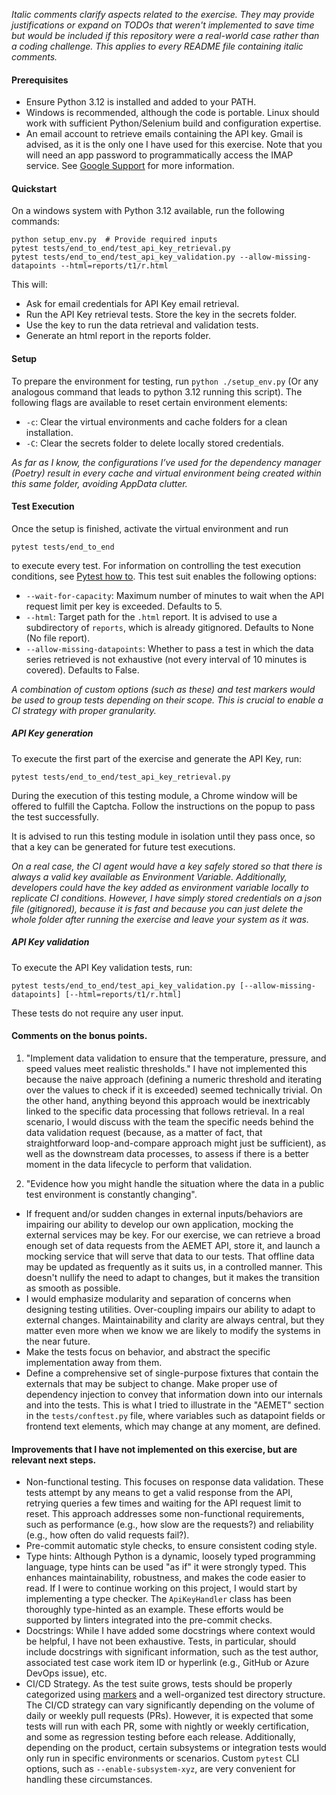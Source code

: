 _Italic comments clarify aspects related to the exercise. They may provide justifications or expand on TODOs that weren't implemented to save time but would be included if this repository were a real-world case rather than a coding challenge. This applies to every README file containing italic comments._


#### Prerequisites
- Ensure Python 3.12 is installed and added to your PATH.
- Windows is recommended, although the code is portable. Linux should work with sufficient Python/Selenium build and configuration expertise.
- An email account to retrieve emails containing the API key. Gmail is advised, as it is the only one I have used for this exercise. Note that you will need an app password to programmatically access the IMAP service. See [Google Support](https://knowledge.workspace.google.com/kb/how-to-create-app-passwords-000009237) for more information.


#### Quickstart

On a windows system with Python 3.12 available, run the following commands:

```
python setup_env.py  # Provide required inputs
pytest tests/end_to_end/test_api_key_retrieval.py
pytest tests/end_to_end/test_api_key_validation.py --allow-missing-datapoints --html=reports/t1/r.html
```

This will:
- Ask for email credentials for API Key email retrieval.
- Run the API Key retrieval tests. Store the key in the secrets folder.
- Use the key to run the data retrieval and validation tests.
- Generate an html report in the reports folder.

#### Setup

To prepare the environment for testing, run `python ./setup_env.py` (Or any analogous command that leads to python 3.12 running this script). The following flags are available to reset certain environment elements:
- `-c`: Clear the virtual environments and cache folders for a clean installation.
- `-C`: Clear the secrets folder to delete locally stored credentials.

_As far as I know, the configurations I’ve used for the dependency manager (Poetry) result in every cache and virtual environment being created within this same folder, avoiding AppData clutter._


#### Test Execution
Once the setup is finished, activate the virtual environment and run

`pytest tests/end_to_end`

to execute every test. For information on controlling the test execution conditions, see [Pytest how to](https://docs.pytest.org/en/stable/how-to/usage.html "Pytest CLI reference"). This test suit enables the following options:

- `--wait-for-capacity`: Maximum number of minutes to wait when the API request limit per key is exceeded. Defaults to 5.
- `--html`: Target path for the `.html` report. It is advised to use a subdirectory of `reports`, which is already gitignored. Defaults to None (No file report).
- `--allow-missing-datapoints`: Whether to pass a test in which the data series retrieved is not exhaustive (not every interval of 10 minutes is covered). Defaults to False.

_A combination of custom options (such as these) and test markers would be used to group tests depending on their scope. This is crucial to enable a CI strategy with proper granularity._

##### API Key generation
To execute the first part of the exercise and generate the API Key, run:

`pytest tests/end_to_end/test_api_key_retrieval.py`

During the execution of this testing module, a Chrome window will be offered to fulfill the Captcha. Follow the instructions on the popup to pass the test successfully.

It is advised to run this testing module in isolation until they pass once, so that a key can be generated for future test executions.

_On a real case, the CI agent would have a key safely stored so that there is always a valid key available as Environment Variable. Additionally, developers could have the key added as environment variable locally to replicate CI conditions. However, I have simply stored credentials on a json file (gitignored), because it is fast and because you can just delete the whole folder after running the exercise and leave your system as it was._

##### API Key validation
To execute the API Key validation tests, run:

`pytest tests/end_to_end/test_api_key_validation.py [--allow-missing-datapoints] [--html=reports/t1/r.html]`

These tests do not require any user input.

#### Comments on the bonus points.

1. "Implement data validation to ensure that the temperature, pressure, and speed values meet realistic thresholds." I have not implemented this because the naive approach (defining a numeric threshold and iterating over the values to check if it is exceeded) seemed technically trivial. On the other hand, anything beyond this approach would be inextricably linked to the specific data processing that follows retrieval. In a real scenario, I would discuss with the team the specific needs behind the data validation request (because, as a matter of fact, that straightforward loop-and-compare approach might just be sufficient), as well as the downstream data processes, to assess if there is a better moment in the data lifecycle to perform that validation.

2. "Evidence how you might handle the situation where the data in a public test environment is constantly changing".
- If frequent and/or sudden changes in external inputs/behaviors are impairing our ability to develop our own application, mocking the external services may be key. For our exercise, we can retrieve a broad enough set of data requests from the AEMET API, store it, and launch a mocking service that will serve that data to our tests. That offline data may be updated as frequently as it suits us, in a controlled manner. This doesn't nullify the need to adapt to changes, but it makes the transition as smooth as possible.
- I would emphasize modularity and separation of concerns when designing testing utilities. Over-coupling impairs our ability to adapt to external changes. Maintainability and clarity are always central, but they matter even more when we know we are likely to modify the systems in the near future.
- Make the tests focus on behavior, and abstract the specific implementation away from them.
- Define a comprehensive set of single-purpose fixtures that contain the externals that may be subject to change. Make proper use of dependency injection to convey that information down into our internals and into the tests. This is what I tried to illustrate in the "AEMET" section in the `tests/conftest.py` file, where variables such as datapoint fields or frontend text elements, which may change at any moment, are defined.

#### Improvements that I have not implemented on this exercise, but are relevant next steps.

- Non-functional testing. This focuses on response data validation. These tests attempt by any means to get a valid response from the API, retrying queries a few times and waiting for the API request limit to reset. This approach addresses some non-functional requirements, such as performance (e.g., how slow are the requests?) and reliability (e.g., how often do valid requests fail?).
- Pre-commit automatic style checks, to ensure consistent coding style.
- Type hints: Although Python is a dynamic, loosely typed programming language, type hints can be used "as if" it were strongly typed. This enhances maintainability, robustness, and makes the code easier to read. If I were to continue working on this project, I would start by implementing a type checker. The `ApiKeyHandler` class has been thoroughly type-hinted as an example. These efforts would be supported by linters integrated into the pre-commit checks.
- Docstrings: While I have added some docstrings where context would be helpful, I have not been exhaustive. Tests, in particular, should include docstrings with significant information, such as the test author, associated test case work item ID or hyperlink (e.g., GitHub or Azure DevOps issue), etc.
- CI/CD Strategy. As the test suite grows, tests should be properly categorized using [markers](https://docs.pytest.org/en/stable/example/markers.html) and a well-organized test directory structure. The CI/CD strategy can vary significantly depending on the volume of daily or weekly pull requests (PRs). However, it is expected that some tests will run with each PR, some with nightly or weekly certification, and some as regression testing before each release. Additionally, depending on the product, certain subsystems or integration tests would only run in specific environments or scenarios. Custom `pytest` CLI options, such as `--enable-subsystem-xyz`, are very convenient for handling these circumstances.